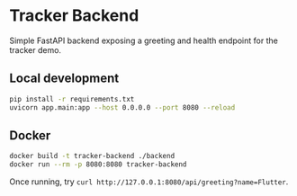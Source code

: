 # Tracker Backend

Simple FastAPI backend exposing a greeting and health endpoint for the tracker demo.

## Local development

```bash
pip install -r requirements.txt
uvicorn app.main:app --host 0.0.0.0 --port 8080 --reload
```

## Docker

```bash
docker build -t tracker-backend ./backend
docker run --rm -p 8080:8080 tracker-backend
```

Once running, try `curl http://127.0.0.1:8080/api/greeting?name=Flutter`.
